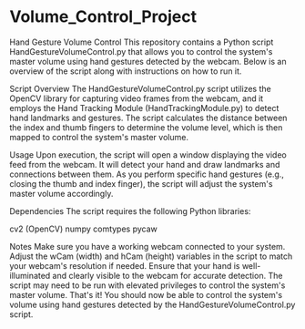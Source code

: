 # Volume_Control_Project

Hand Gesture Volume Control
This repository contains a Python script HandGestureVolumeControl.py that allows you to control the system's master volume using hand gestures detected by the webcam. Below is an overview of the script along with instructions on how to run it.

Script Overview
The HandGestureVolumeControl.py script utilizes the OpenCV library for capturing video frames from the webcam, and it employs the Hand Tracking Module (HandTrackingModule.py) to detect hand landmarks and gestures. The script calculates the distance between the index and thumb fingers to determine the volume level, which is then mapped to control the system's master volume.

Usage
Upon execution, the script will open a window displaying the video feed from the webcam. It will detect your hand and draw landmarks and connections between them. As you perform specific hand gestures (e.g., closing the thumb and index finger), the script will adjust the system's master volume accordingly.

Dependencies
The script requires the following Python libraries:

cv2 (OpenCV)
numpy
comtypes
pycaw

Notes
Make sure you have a working webcam connected to your system.
Adjust the wCam (width) and hCam (height) variables in the script to match your webcam's resolution if needed.
Ensure that your hand is well-illuminated and clearly visible to the webcam for accurate detection.
The script may need to be run with elevated privileges to control the system's master volume.
That's it! You should now be able to control the system's volume using hand gestures detected by the HandGestureVolumeControl.py script.

